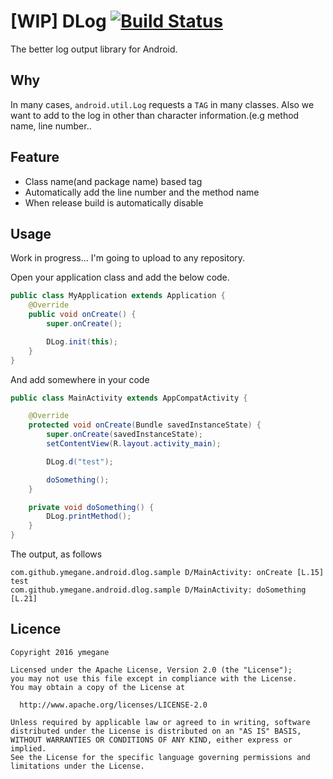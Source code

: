 # [WIP] DLog [![Build Status](https://travis-ci.org/ymegane/DLog.svg?branch=master)](https://travis-ci.org/ymegane/DLog)
The better log output library for Android.

## Why
In many cases, `android.util.Log` requests a `TAG` in many classes.
Also we want to add to the log in other than character information.(e.g method name, line number..

## Feature
- Class name(and package name) based tag
- Automatically add the line number and the method name
- When release build is automatically disable

## Usage
Work in progress...
I'm going to upload to any repository.

Open your application class and add the below code.

```java
public class MyApplication extends Application {
    @Override
    public void onCreate() {
        super.onCreate();

        DLog.init(this);
    }
}
```

And add somewhere in your code
```java
public class MainActivity extends AppCompatActivity {

    @Override
    protected void onCreate(Bundle savedInstanceState) {
        super.onCreate(savedInstanceState);
        setContentView(R.layout.activity_main);

        DLog.d("test");

        doSomething();
    }

    private void doSomething() {
        DLog.printMethod();
    }
}
```

The output, as follows
```
com.github.ymegane.android.dlog.sample D/MainActivity: onCreate [L.15] test
com.github.ymegane.android.dlog.sample D/MainActivity: doSomething [L.21]
```

## Licence

```
Copyright 2016 ymegane

Licensed under the Apache License, Version 2.0 (the "License");
you may not use this file except in compliance with the License.
You may obtain a copy of the License at

  http://www.apache.org/licenses/LICENSE-2.0

Unless required by applicable law or agreed to in writing, software
distributed under the License is distributed on an "AS IS" BASIS,
WITHOUT WARRANTIES OR CONDITIONS OF ANY KIND, either express or implied.
See the License for the specific language governing permissions and
limitations under the License.
```